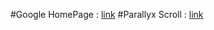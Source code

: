 #Google HomePage : <a href='https://jithender04.github.io/practice/googleHomePage/index.html'>link</a>
#Parallyx Scroll : <a href='https://jithender04.github.io/practice/Parallyx%20Scroll/index.html'>link</a>
